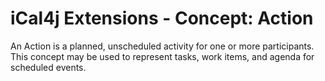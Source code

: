 # iCal4j Extensions - Concept: Action

An Action is a planned, unscheduled activity for one or more participants. This concept may be used
to represent tasks, work items, and agenda for scheduled events.
